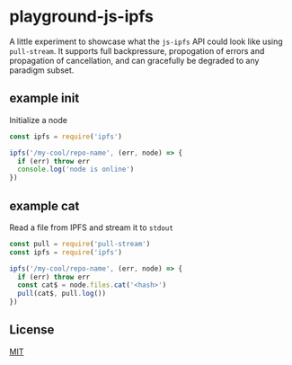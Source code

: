 # playground-js-ipfs
A little experiment to showcase what the `js-ipfs` API could look like using
`pull-stream`. It supports full backpressure, propogation of errors and
propagation of cancellation, and can gracefully be degraded to any paradigm
subset.

## example init
Initialize a node
```js
const ipfs = require('ipfs')

ipfs('/my-cool/repo-name', (err, node) => {
  if (err) throw err
  console.log('node is online')
})
```

## example cat
Read a file from IPFS and stream it to `stdout`
```js
const pull = require('pull-stream')
const ipfs = require('ipfs')

ipfs('/my-cool/repo-name', (err, node) => {
  if (err) throw err
  const cat$ = node.files.cat('<hash>')
  pull(cat$, pull.log())
})
```

## License
[MIT](https://tldrlegal.com/license/mit-license)
